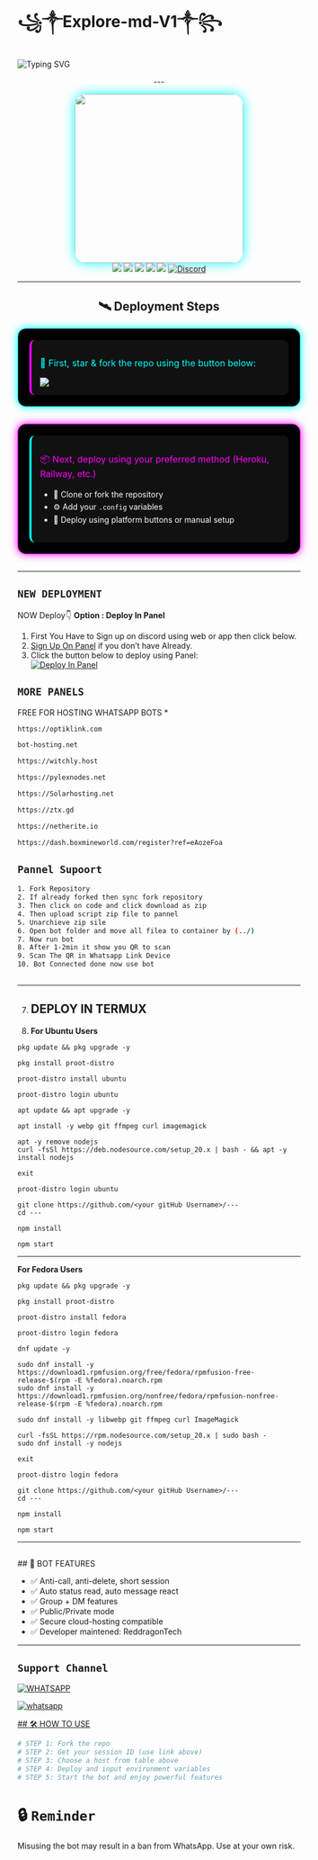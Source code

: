 # ꧁༒Explore-md-V1༒꧂
![Typing SVG](https://readme-typing-svg.demolab.com?font=Ribeye&size=50&pause=1000&color=ff0000&center=true&width=900&height=100&lines=Its%20EXPLORE-V1-MD;%20Multi-Device%20WhatsApp%20Bot;%20Developed%20By%20RED%20DRAGON)
<p align="center">
    ---

<div align="center">
  <img src="https://files.catbox.moe/hojgxq.jpg" width="300" style="border-radius: 20px; box-shadow: 0 0 20px #00ffff;"/>
</div>
<div align="center">

<img src="https://komarev.com/ghpvc/?username=explore-md&label=Profile+Views&color=success&style=flat-square" />
<img src="https://img.shields.io/github/forks/nomfundokagwe/Explore-md-V1?color=blue&style=yellow-square" />
<img src="https://img.shields.io/github/forks/nomfundokagwe/Explore-md-V1?color=ff00ff&style=flat-square" />
<img src="https://img.shields.io/github/repo-size/nomfundokagwe/Explore-V1?color=success&style=flat-square" />
<img src="https://img.shields.io/github/last-commit/nomfundokagwe/Explore-md-V1?color=yellow&style=flat-square" />
<a href="https://t.me/darknessfreenetsquad">
  <img title="Join our Discord" src="https://img.shields.io/discord/1391898062494105752?label=Discord&logo=discord&logoColor=white&style=flat-square&color=7289DA" alt="Discord">
</a>
</div>
  
----

<h2 align="center">🛰️ Deployment Steps</h2>

<div style="background: #000000; border: 1px solid #00ffff; border-radius: 15px; padding: 20px; box-shadow: 0 0 15px #00ffff; margin-bottom: 30px;">

  <div style="background: #111111; padding: 15px; border-radius: 10px; border-left: 4px solid #ff00ff;">
    <p style="color: #00ffff; font-size: 16px;">🚀 First, star & fork the repo using the button below:</p>
    <a href='https://github.com/nomfundokagwe/Explore-md-V1/fork' target="_blank">
      <img src='https://img.shields.io/badge/FORK_REPOSITORY-008000?style=for-the-badge&logo=github&logoColor=white&labelColor=000000'/>
    </a>
  </div>

</div>

<div style="background: #000000; border: 1px solid #ff00ff; border-radius: 15px; padding: 20px; box-shadow: 0 0 15px #ff00ff; margin-bottom: 30px;">

  <div style="background: #111111; padding: 15px; border-radius: 10px; border-left: 4px solid #00ffff;">
    <p style="color: #ff00ff; font-size: 16px;">📦 Next, deploy using your preferred method (Heroku, Railway, etc.)</p>
    <ul style="color: #ffffff; line-height: 1.6;">
      <li>📁 Clone or fork the repository</li>
      <li>⚙️ Add your <code>.config</code> variables</li>
      <li>🚀 Deploy using platform buttons or manual setup</li>
    </ul>
  </div>

</div>
  
---

## `NEW DEPLOYMENT`
NOW Deploy👇
**Option : Deploy In Panel**
 1. First You Have to Sign up on discord using web or app then click below.
2. [Sign Up On Panel](https://dashboard.katabump.com/auth/login#0ab68a) if you don’t have Already.
3. Click the button below to deploy using Panel:
   <br>
   <a href='https://dashboard.katabump.com/auth/login#0ab68a' target="_blank">
      <img alt='Deploy In Panel' src='https://img.shields.io/badge/-DEPLOY-green?style=for-the-badge&logo=Cloudflare&logoColor=white'/>
   </a>
   
## `MORE PANELS`
FREE FOR HOSTING WHATSAPP BOTS
* 
```bash
https://optiklink.com
```
```bash
bot-hosting.net
```
```bash
https://witchly.host
```
```bash
https://pylexnodes.net
```
```bash
https://Solarhosting.net
```
```bash
https://ztx.gd
```
```bash
https://netherite.io
```
```bash
https://dash.boxmineworld.com/register?ref=eAozeFoa
```
## `Pannel Supoort`
```bash
1. Fork Repository
2. If already forked then sync fork repository
3. Then click on code and click download as zip
4. Then upload script zip file to pannel
5. Unarchieve zip sile
6. Open bot folder and move all filea to container by (../)
7. Now run bot
8. After 1-2min it show you QR to scan
9. Scan The QR in Whatsapp Link Device
10. Bot Connected done now use bot 
 
```
----

<p align="center">
  
 7. ## DEPLOY IN TERMUX



 9. **For Ubuntu Users**
   
```
pkg update && pkg upgrade -y
```
```
pkg install proot-distro
```
```
proot-distro install ubuntu
```
```
proot-distro login ubuntu
```
```
apt update && apt upgrade -y
```
```
apt install -y webp git ffmpeg curl imagemagick
```
```
apt -y remove nodejs
curl -fsSl https://deb.nodesource.com/setup_20.x | bash - && apt -y install nodejs
```
```
exit
```
```
proot-distro login ubuntu
```
```
git clone https://github.com/<your gitHub Username>/---
cd ---
```
```
npm install
```
```
npm start
```

-----

**For Fedora Users**

```
pkg update && pkg upgrade -y
```
```
pkg install proot-distro
```
```
proot-distro install fedora
```
```
proot-distro login fedora
```
```
dnf update -y
```
```
sudo dnf install -y https://download1.rpmfusion.org/free/fedora/rpmfusion-free-release-$(rpm -E %fedora).noarch.rpm
sudo dnf install -y https://download1.rpmfusion.org/nonfree/fedora/rpmfusion-nonfree-release-$(rpm -E %fedora).noarch.rpm
```
```
sudo dnf install -y libwebp git ffmpeg curl ImageMagick
```
```
curl -fsSL https://rpm.nodesource.com/setup_20.x | sudo bash -
sudo dnf install -y nodejs
```
```
exit
```
```
proot-distro login fedora
```
```
git clone https://github.com/<your gitHub Username>/---
cd ---
```
```
npm install
```
```
npm start
```

----
</p>


<h2></h2>
## 🤖 BOT FEATURES

- ✅ Anti-call, anti-delete, short session
- ✅ Auto status read, auto message react
- ✅ Group + DM features
- ✅ Public/Private mode
- ✅ Secure cloud-hosting compatible
- ✅ Developer maintened: ReddragonTech

---
  ## ``Support Channel``
   
   [![WHATSAPP](https://img.shields.io/badge/Support%20Channel-25D366?style=for-the-badge&logo=whatsapp&logoColor=white)](  https://whatsapp.com/channel/0029Vb4HUnJAjPXOWnELU82J)

<a aria-label="Join our chats" href="https://wa.me/27634988678?text=Hi!! Sibongakonke Sir, I need Your Help" target="_blank">
    <img alt="whatsapp" src="https://img.shields.io/badge/Owner%20Whatsapp-25D366?style=for-the-badge&logo=whatsapp&logoColor=white" />
</p>
## 🛠️ HOW TO USE

```bash
# STEP 1: Fork the repo
# STEP 2: Get your session ID (use link above)
# STEP 3: Choose a host from table above
# STEP 4: Deploy and input environment variables
# STEP 5: Start the bot and enjoy powerful features
```
# 🔒 `Reminder`
Misusing the bot may result in a ban from WhatsApp. Use at your own risk.


